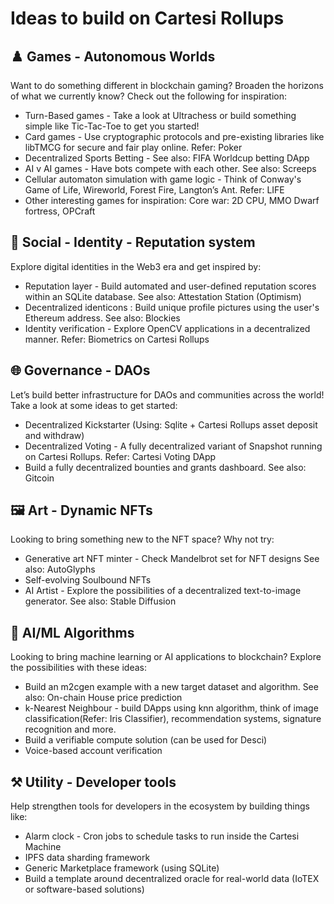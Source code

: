# Ideas to build on Cartesi Rollups

## ♟️ Games - Autonomous Worlds
Want to do something different in blockchain gaming? Broaden the horizons of what we currently know? Check out the following for inspiration:
- Turn-Based games - Take a look at  Ultrachess  or build something simple like Tic-Tac-Toe to get you started!
- Card games - Use cryptographic protocols and pre-existing libraries like libTMCG for secure and fair play online. Refer: Poker 
- Decentralized Sports Betting - See also: FIFA Worldcup betting DApp 
- AI v AI games - Have bots compete with each other. See also: Screeps  
- Cellular automaton simulation with game logic - Think of Conway's Game of Life, Wireworld, Forest Fire, Langton’s Ant. Refer: LIFE
- Other interesting games for inspiration: Core war: 2D CPU, MMO Dwarf fortress, OPCraft

## 👤 Social - Identity - Reputation system
Explore digital identities in the Web3 era and get inspired by: 
- Reputation layer - Build automated and user-defined reputation scores within an SQLite database. See also: Attestation Station (Optimism) 
- Decentralized identicons : Build unique profile pictures using the user's Ethereum address. See also: Blockies 
- Identity verification - Explore OpenCV applications in a decentralized manner. Refer: Biometrics on Cartesi Rollups 

## 🌐 Governance - DAOs
Let’s build better infrastructure for DAOs and communities across the world! Take a look at some ideas to get started:
- Decentralized Kickstarter (Using: Sqlite + Cartesi Rollups asset deposit and withdraw)
- Decentralized Voting - A fully decentralized variant of Snapshot running on Cartesi Rollups. Refer: Cartesi Voting DApp 
- Build a fully decentralized bounties and grants dashboard. See also: Gitcoin 

## 🖼️ Art - Dynamic NFTs
Looking to bring something new to the NFT space? Why not try:
- Generative art NFT minter - Check Mandelbrot set for NFT designs See also: AutoGlyphs 
- Self-evolving Soulbound NFTs 
- AI Artist - Explore the possibilities of a decentralized text-to-image generator. See also: Stable Diffusion

## 🤖 AI/ML Algorithms
Looking to bring machine learning or AI applications to blockchain? Explore the possibilities with these ideas:
- Build an m2cgen example with a new target dataset and algorithm. See also: On-chain House price prediction  
- k-Nearest Neighbour - build DApps using knn algorithm, think of image classification(Refer: Iris Classifier), recommendation systems, signature recognition and more.
- Build a verifiable compute solution (can be used for Desci)
- Voice-based account verification 

## ⚒️ Utility - Developer tools
Help strengthen tools for developers in the ecosystem by building things like:
- Alarm clock - Cron jobs to schedule tasks to run inside the Cartesi Machine
- IPFS data sharding framework
- Generic Marketplace framework (using SQLite)
- Build a template around decentralized oracle for real-world data (IoTEX or software-based solutions)  
